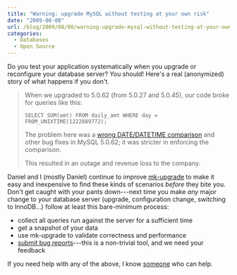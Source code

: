 ```yaml
---
title: "Warning: upgrade MySQL without testing at your own risk"
date: "2009-08-08"
url: /blog/2009/08/08/warning-upgrade-mysql-without-testing-at-your-own-risk/
categories:
  - Databases
  - Open Source
---
```

Do you test your application systematically when you upgrade or reconfigure your database server? You should! Here's a real (anonymized) story of what happens if you don't.

> When we upgraded to 5.0.62 (from 5.0.27 and 5.0.45), our code broke for queries like this:
> 
> `SELECT SUM(amt) FROM daily_amt
WHERE day = FROM_UNIXTIME(1222889772);`
> 
> The problem here was a [wrong DATE/DATETIME comparison](http://bugs.mysql.com/bug.php?id=27590) and other bug fixes in MySQL 5.0.62; it was stricter in enforcing the comparison.
> 
> This resulted in an outage and revenue loss to the company.

Daniel and I (mostly Daniel) continue to improve [mk-upgrade](http://code.google.com/p/maatkit/wiki/mk_upgrade) to make it easy and inexpensive to find these kinds of scenarios *before* they bite you. Don't get caught with your pants down---next time you make *any* major change to your database server (upgrade, configuration change, switching to InnoDB...) follow at least this bare-minimum process:

*   collect all queries run against the server for a sufficient time
*   get a snapshot of your data
*   use mk-upgrade to validate correctness and performance
*   [submit bug reports](http://code.google.com/p/maatkit/issues/list)---this is a non-trivial tool, and we need your feedback

If you need help with any of the above, I know [someone](http://www.percona.com/services/mysql-database-server-upgrade.html) who can help.


